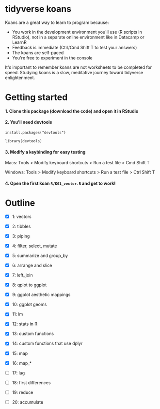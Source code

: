 # tidyverse koans

Koans are a great way to learn to program because:

  - You work in the development environment you'll use (R scripts in RStudio), not in a separate online environment like in Datacamp or LearnR
  - Feedback is immediate (Ctrl/Cmd Shift T to test your answers)
  - The koans are self-paced
  - You're free to experiment in the console
  
It's important to remember koans are not worksheets to be completed for speed. Studying koans is a slow, meditative journey toward tidyverse enlightenment.

# Getting started

#### 1. Clone this package (download the code) and open it in RStudio

#### 2. You'll need devtools

`install.packages("devtools")`

`library(devtools)`

#### 3. Modify a keybinding for easy testing

Macs:
Tools > Modify keyboard shortcuts > Run a test file > Cmd Shift T

Windows:
Tools > Modify keyboard shortcuts > Run a test file > Ctrl Shift T

#### 4. Open the first koan `R/K01_vector.R` and get to work!


# Outline

- [x] 1: vectors
- [x] 2: tibbles
- [x] 3: piping
- [x] 4: filter, select, mutate
- [x] 5: summarize and group_by
- [x] 6: arrange and slice
- [x] 7: left_join
- [x] 8: qplot to ggplot
- [x] 9: ggplot aesthetic mappings
- [x] 10: ggplot geoms
- [x] 11: lm
- [x] 12: stats in R
- [x] 13: custom functions
- [x] 14: custom functions that use dplyr
- [x] 15: map
- [x] 16: map_*
- [ ] 17: lag
- [ ] 18: first differences
- [ ] 19: reduce
- [ ] 20: accumulate


